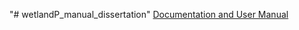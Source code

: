 "# wetlandP_manual_dissertation" 
[Documentation and User Manual](wetlandP_manual_dissertation/ReadMe.html)
